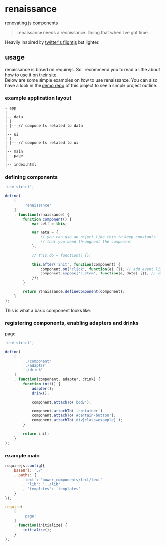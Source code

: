 # renaissance
renovating js components 

> renaissance needs a renaissance. Doing that when I've got time. 

Heavily inspired by [twitter's flightjs](https://flightjs.github.io/) but lighter.  

## usage
renaissance is based on requirejs. So I recommend you to read a little about how to use it on [their site](http://requirejs.org/).  
Below are some simple examples on how to use renaissance. You can also have a look in the [demo repo](https://github.com/frncsdrk/renaissance-demo/) of this project to see a simple project outline.

### example application layout
```
- app
|
|-- data
| |
| |-- // components related to data
|
|-- ui
| |
| |-- // components related to ui
|
|-- main
|-- page
|
|-- index.html
```

### defining components
```javascript
'use strict';

define(
    [
        'renaissance'
    ]
    , function(renaissance) {
        function component() {
            var self = this;

            var meta = {
                // you can use an object like this to keep constants  
                // that you need throughout the component
            };

            // this.do = function() {};

            this.after('init', function(component) {
                component.on('click', function(e) {}); // add event listener for standard events that are triggered on HTML node directly
                component.expose('custom', function(e, data) {}); // expose custom events that will be triggered by other components
            });
        }

        return renaissance.defineComponent(component);
    }
);
```
This is what a basic component looks like.

### registering components, enabling adapters and drinks
page
```javascript
'use strict';

define(
    [
        './component'
        './adapter'
        './drink'
    ]
    , function(component, adapter, drink) {
        function init() {
            adapter();
            drink();

            component.attachTo('body');

            component.attachTo('.container')
            component.attachTo('#certain-button');
            component.attachTo('div[class=example]');
        }

        return init;
    }
);
```

### example main
```javascript
requirejs.config({
    baseUrl: './'
    , paths: {
        'text': 'bower_components/text/text'
        , 'lib': '../lib'
        , 'templates': 'templates'
    }
});

require(
    [
        'page'
    ]
    , function(initialize) {
        initialize();
    }
);
```
